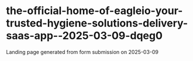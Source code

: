 # the-official-home-of-eagleio-your-trusted-hygiene-solutions-delivery-saas-app--2025-03-09-dqeg0
Landing page generated from form submission on 2025-03-09
